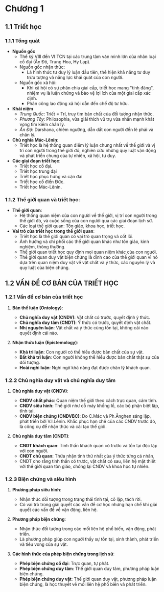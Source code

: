 # Chương 1

## 1.1 Triết học
### 1.1.1 Tổng quát
- **Nguồn gốc**
	- Thế kỷ VIII đến VI TCN tại các trung tâm văn minh lớn của nhân loại cổ đại (Ấn Độ, Trung Hoa, Hy Lạp).
	- Nguồn gốc nhận thức:
		- Là hình thức tư duy lý luận đầu tiên, thể hiện khả năng tư duy trừu tượng và năng lực khái quát của con người.
	- Nguồn gốc xã hội: 
		- Khi xã hội có sự phân chia giai cấp, triết học mang "tính đảng", nhiệm vụ là luận chứng và bảo vệ lợi ích của một giai cấp xác định.
		- Phân công lao động xã hội dẫn đến chế độ tư hữu.
- **Khái niệm**
	- *Trung Quốc*: Triết = Trí, truy tìm bản chất của đối tượng nhận thức.
	- *Phương Tây*: Philosophia, vừa giải thích vũ trụ vừa nhấn mạnh khát vọng tìm kiếm chân lý.
	- *Ấn Độ*: Darshana, chiêm ngưỡng, dẫn dắt con người đến lẽ phải và chân lý.
- **Chủ nghĩa Mác-Lênin**:
    - Triết học là hệ thống quan điểm lý luận chung nhất về thế giới và vị trí con người trong thế giới đó, nghiên cứu những quy luật vận động và phát triển chung của tự nhiên, xã hội, tư duy.
- **Các giai đoạn triết học**:
    - Triết học cổ đại.
    - Triết học trung đại
    - Triết học phục hưng và cận đại
    - Triết học cổ điển Đức.
    - Triết học Mác-Lênin.
### 1.1.2 Thế giới quan và triết học:

- **Thế giới quan**:
    - Hệ thống quan niệm của con người về thế giới, vị trí con người trong thế giới đó, và cuộc sống của con người qua các giai đoạn lịch sử.
    - Các loại thế giới quan: Tôn giáo, khoa học, triết học.
- **Vai trò của triết học trong thế giới quan**:
    - Triết học là thế giới quan có vai trò quan trọng và cốt lõi.
    - Ảnh hưởng và chi phối các thế giới quan khác như tôn giáo, kinh nghiệm, thông thường.
    - Thế giới quan triết học quy định mọi quan niệm khác của con người.
    - Thế giới quan duy vật biện chứng là đỉnh cao của thế giới quan vì nó dựa trên quan niệm duy vật về vật chất và ý thức, các nguyên lý và quy luật của biện chứng.

## 1.2 VẤN ĐỀ CƠ BẢN CỦA TRIẾT HỌC

### 1.2.1 Vấn đề cơ bản của triết học

1. **Bản thể luận (Ontology)**:
    
    - **Chủ nghĩa duy vật (CNDV)**: Vật chất có trước, quyết định ý thức.
    - **Chủ nghĩa duy tâm (CNDT)**: Ý thức có trước, quyết định vật chất.
    - **Nhị nguyên luận**: Vật chất và ý thức cùng tồn tại, không cái nào quyết định cái nào.
2. **Nhận thức luận (Epistemology)**:
    
    - **Khả tri luận**: Con người có thể hiểu được bản chất của sự vật.
    - **Bất khả tri luận**: Con người không thể hiểu được bản chất thật sự của đối tượng.
    - **Hoài nghi luận**: Nghi ngờ khả năng đạt được chân lý khách quan.

### 1.2.2 Chủ nghĩa duy vật và chủ nghĩa duy tâm

1. **Chủ nghĩa duy vật (CNDV)**:
    
    - **CNDV chất phác**: Quan niệm thế giới theo cách trực quan, cảm tính.
    - **CNDV siêu hình**: Thế giới như cỗ máy khổng lồ, các bộ phận biệt lập, tĩnh tại.
    - **CNDV biện chứng (CNDVBC)**: Do C.Mác và Ph.Ănghen sáng lập, phát triển bởi V.I.Lênin. Khắc phục hạn chế của các CNDV trước đó, là công cụ để nhận thức và cải tạo thế giới.
2. **Chủ nghĩa duy tâm (CNDT)**:
    
    - **CNDT khách quan**: Tinh thần khách quan có trước và tồn tại độc lập với con người.
    - **CNDT chủ quan**: Thừa nhận tính thứ nhất của ý thức từng cá nhân.
    - CNDT cho rằng tinh thần có trước, vật chất có sau, liên hệ mật thiết với thế giới quan tôn giáo, chống lại CNDV và khoa học tự nhiên.

### 1.2.3 Biện chứng và siêu hình

1. **Phương pháp siêu hình**:
    
    - Nhận thức đối tượng trong trạng thái tĩnh tại, cô lập, tách rời.
    - Có vai trò trong giải quyết các vấn đề cơ học nhưng hạn chế khi giải quyết các vấn đề về vận động, liên hệ.
2. **Phương pháp biện chứng**:
    
    - Nhận thức đối tượng trong các mối liên hệ phổ biến, vận động, phát triển.
    - Là phương pháp giúp con người thấy sự tồn tại, sinh thành, phát triển và tiêu vong của sự vật.
3. **Các hình thức của phép biện chứng trong lịch sử**:
    
    - **Phép biện chứng cổ đại**: Trực quan, tự phát.
    - **Phép biện chứng duy tâm**: Thế giới quan duy tâm, phương pháp luận biện chứng.
    - **Phép biện chứng duy vật**: Thế giới quan duy vật, phương pháp luận biện chứng, là học thuyết về mối liên hệ phổ biến và phát triển.
